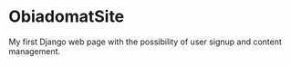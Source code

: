 # ObiadomatSite

My first Django web page with the possibility of user signup and content management.
